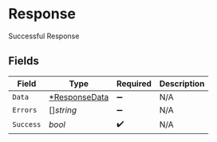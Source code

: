 # Response

Successful Response


## Fields

| Field                                                | Type                                                 | Required                                             | Description                                          |
| ---------------------------------------------------- | ---------------------------------------------------- | ---------------------------------------------------- | ---------------------------------------------------- |
| `Data`                                               | [*ResponseData](../../models/shared/responsedata.md) | :heavy_minus_sign:                                   | N/A                                                  |
| `Errors`                                             | []*string*                                           | :heavy_minus_sign:                                   | N/A                                                  |
| `Success`                                            | *bool*                                               | :heavy_check_mark:                                   | N/A                                                  |